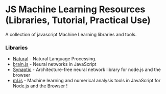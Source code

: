 # JS Machine Learning Resources (Libraries, Tutorial, Practical Use)
A collection of javascript Machine Learning libraries and tools.

### Libraries

* [Natural](https://github.com/NaturalNode/natural) - Natural Language Processing.
* [brain.js](https://github.com/harthur-org/brain.js) - Neural networks in JavaScript
* [Synaptic](https://github.com/cazala/synaptic) - Architecture-free neural network library for node.js and the browser
* [ml.js](https://github.com/mljs) - Machine learning and numerical analysis tools in JavaScript for Node.js and the Browser !
